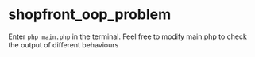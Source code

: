 # shopfront_oop_problem

Enter `php main.php` in the terminal. Feel free to modify main.php to check the output of different behaviours
